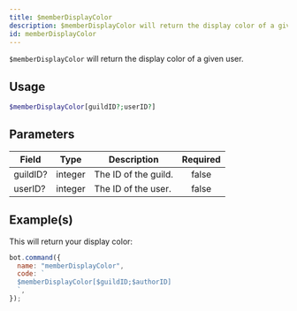 ```yaml
---
title: $memberDisplayColor
description: $memberDisplayColor will return the display color of a given user.
id: memberDisplayColor
---
```


`$memberDisplayColor` will return the display color of a given user.

## Usage

```php
$memberDisplayColor[guildID?;userID?]
```

## Parameters

| Field       | Type    | Description                                                          | Required |
| ----------- | ------- | -------------------------------------------------------------------- | :------: |
| guildID?    | integer | The ID of the guild.                                                 |  false   |
| userID?     | integer | The ID of the user.                                                  |  false   |

## Example(s)

This will return your display color:

```javascript
bot.command({
  name: "memberDisplayColor",
  code: `
  $memberDisplayColor[$guildID;$authorID]
  `,
});
```
